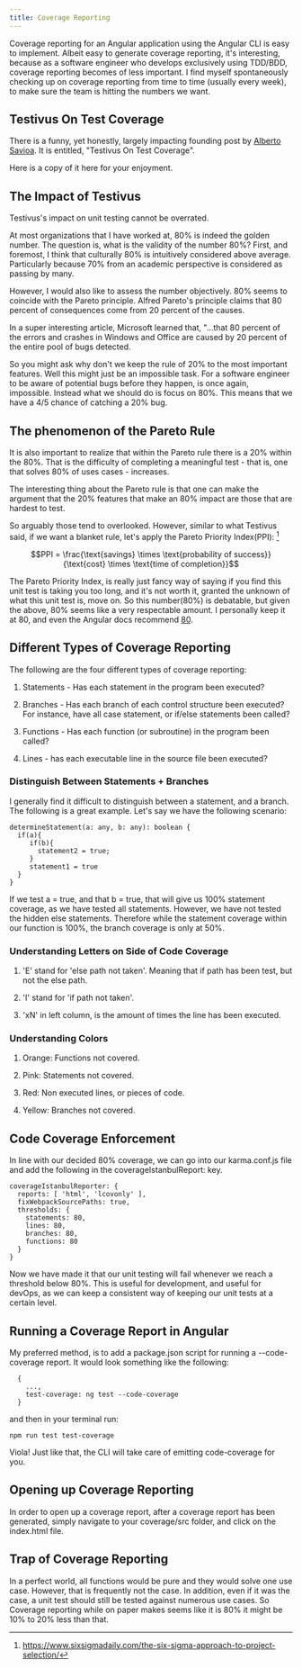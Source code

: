 ```yaml
---
title: Coverage Reporting
---
```


Coverage reporting for an Angular application using the Angular CLI is
easy to implement. Albeit easy to generate coverage reporting, it's
interesting, because as a software engineer who develops exclusively
using TDD/BDD, coverage reporting becomes of less important. I find
myself spontaneously checking up on coverage reporting from time to time
(usually every week), to make sure the team is hitting the numbers we
want.

Testivus On Test Coverage
-------------------------

There is a funny, yet honestly, largely impacting founding post by
[Alberto Savioa](artima.com/weblogs/viewpost.jsp?thread=204677). It is
entitled, \"Testivus On Test Coverage\".

Here is a copy of it here for your enjoyment.

The Impact of Testivus
----------------------

Testivus's impact on unit testing cannot be overrated.

At most organizations that I have worked at, 80% is indeed the golden
number. The question is, what is the validity of the number 80%? First,
and foremost, I think that culturally 80% is intuitively considered
above average. Particularly because 70% from an academic perspective is
considered as passing by many.

However, I would also like to assess the number objectively. 80% seems
to coincide with the Pareto principle. Alfred Pareto's principle claims
that 80 percent of consequences come from 20 percent of the causes.

In a super interesting article, Microsoft learned that, "\...that 80
percent of the errors and crashes in Windows and Office are caused by 20
percent of the entire pool of bugs detected.

So you might ask why don't we keep the rule of 20% to the most important
features. Well this might just be an impossible task. For a software
engineer to be aware of potential bugs before they happen, is once
again, impossible. Instead what we should do is focus on 80%. This means
that we have a 4/5 chance of catching a 20% bug.

The phenomenon of the Pareto Rule
---------------------------------

It is also important to realize that within the Pareto rule there is a
20% within the 80%. That is the difficulty of completing a meaningful
test - that is, one that solves 80% of uses cases - increases.

The interesting thing about the Pareto rule is that one can make the
argument that the 20% features that make an 80% impact are those that
are hardest to test.

So arguably those tend to overlooked. However, similar to what Testivus
said, if we want a blanket rule, let's apply the Pareto Priority
Index(PPI): [^1]

$$PPI = \frac{\text{savings} \times \text{probability of success}}
           {\text{cost} \times \text{time of completion}}$$

The Pareto Priority Index, is really just fancy way of saying if you
find this unit test is taking you too long, and it's not worth it,
granted the unknown of what this unit test is, move on. So this
number(80%) is debatable, but given the above, 80% seems like a very
respectable amount. I personally keep it at 80, and even the Angular
docs recommend
[80](https://github.com/angular/angular-cli/wiki/stories-code-coverage).

 Different Types of Coverage Reporting 
--------------------------------------

The following are the four different types of coverage reporting:

1.  Statements - Has each statement in the program been executed?

2.  Branches - Has each branch of each control structure been executed?
    For instance, have all case statement, or if/else statements been
    called?

3.  Functions - Has each function (or subroutine) in the program been
    called?

4.  Lines - has each executable line in the source file been executed?

### Distinguish Between Statements + Branches

I generally find it difficult to distinguish between a statement, and a
branch. The following is a great example. Let's say we have the
following scenario:

    determineStatement(a: any, b: any): boolean {
      if(a){
         if(b){
           statement2 = true;
         }
         statement1 = true
      }
    }

If we test a = true, and that b = true, that will give us 100% statement
coverage, as we have tested all statements. However, we have not tested
the hidden else statements. Therefore while the statement coverage
within our function is 100%, the branch coverage is only at 50%.

### Understanding Letters on Side of Code Coverage

1.  'E' stand for 'else path not taken'. Meaning that if path has been
    test, but not the else path.

2.  'I' stand for 'if path not taken'.

3.  'xN' in left column, is the amount of times the line has been
    executed.

### Understanding Colors

1.  Orange: Functions not covered.

2.  Pink: Statements not covered.

3.  Red: Non executed lines, or pieces of code.

4.  Yellow: Branches not covered.

 Code Coverage Enforcement 
--------------------------

In line with our decided 80% coverage, we can go into our karma.conf.js
file and add the following in the coverageIstanbulReport: key.

    coverageIstanbulReporter: {
      reports: [ 'html', 'lcovonly' ],
      fixWebpackSourcePaths: true,
      thresholds: {
        statements: 80,
        lines: 80,
        branches: 80,
        functions: 80
      }
    }

Now we have made it that our unit testing will fail whenever we reach a
threshold below 80%. This is useful for development, and useful for
devOps, as we can keep a consistent way of keeping our unit tests at a
certain level.

 Running a Coverage Report in Angular 
-------------------------------------

My preferred method, is to add a package.json script for running a
--code-coverage report. It would look something like the following:

      {
        ...,
        test-coverage: ng test --code-coverage
      }

and then in your terminal run:

    npm run test test-coverage

Viola! Just like that, the CLI will take care of emitting code-coverage
for you.

 Opening up Coverage Reporting 
------------------------------

In order to open up a coverage report, after a coverage report has been
generated, simply navigate to your coverage/src folder, and click on the
index.html file.

 Trap of Coverage Reporting 
---------------------------

In a perfect world, all functions would be pure and they would solve one
use case. However, that is frequently not the case. In addition, even if
it was the case, a unit test should still be tested against numerous use
cases. So Coverage reporting while on paper makes seems like it is 80%
it might be 10% to 20% less than that.

[^1]: https://www.sixsigmadaily.com/the-six-sigma-approach-to-project-selection/
